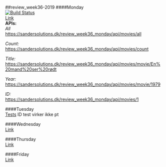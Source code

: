 ##review_week36-2019
####Monday  
[![Build Status](https://travis-ci.org/cph-ms782/review_week36_monday.svg?branch=master)](https://travis-ci.org/cph-ms782/review_week36_monday)  
[Link](https://github.com/cph-ms782/review_week36_monday/blob/master/README.md)  
**APIs:**  
*All*  
https://sandersolutions.dk/review_week36_monday/api/movies/all

*Count:*  
https://sandersolutions.dk/review_week36_monday/api/movies/count

*Title:*  
https://sandersolutions.dk/review_week36_monday/api/movies/movie/En%20mand%20ser%20rødt

*Year:*  
https://sandersolutions.dk/review_week36_monday/api/movies/movie/1979

*ID:*  
https://sandersolutions.dk/review_week36_monday/api/movies/1



####Tuesday  
[Tests](https://github.com/cph-ms782/review_week36_monday/blob/master/src/test/java/rest/MovieResourceTest.java)
ID test virker ikke pt
  

####Wednesday  
[Link]()

####Thursday  
[Link]()

####Friday  
[Link]()


